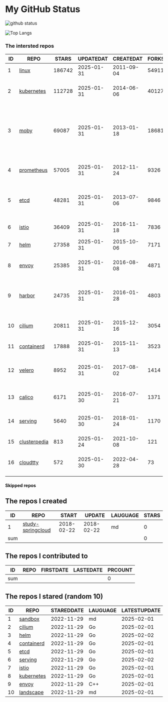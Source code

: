 # My GitHub Status

<img src="https://github-readme-stats-1.yihong0618.vercel.app/api?username=daoqingniu&show_icons=true&&&hide_title=true&count_private=true" alt="github status" />

![Top Langs](https://github-readme-stats-1.yihong0618.vercel.app/api/top-langs/?username=daoqingniu&layout=compact)

<!--START_SECTION:github_repos-->
### The intersted repos
| ID |                              REPO                               | STARS  | UPDATEDAT  | CREATEDAT  | FORKSCOUNT |                                                DESCRIPTIONS                                                |
|----|-----------------------------------------------------------------|--------|------------|------------|------------|------------------------------------------------------------------------------------------------------------|
|  1 | [linux](https://github.com/torvalds/linux)                      | 186742 | 2025-01-31 | 2011-09-04 |      54911 | Linux kernel source tree                                                                                   |
|  2 | [kubernetes](https://github.com/kubernetes/kubernetes)          | 112728 | 2025-01-31 | 2014-06-06 |      40127 | Production-Grade Container Scheduling and Management                                                       |
|  3 | [moby](https://github.com/moby/moby)                            |  69087 | 2025-01-31 | 2013-01-18 |      18681 | The Moby Project - a collaborative project for the container ecosystem to assemble container-based systems |
|  4 | [prometheus](https://github.com/prometheus/prometheus)          |  57005 | 2025-01-31 | 2012-11-24 |       9326 | The Prometheus monitoring system and time series database.                                                 |
|  5 | [etcd](https://github.com/etcd-io/etcd)                         |  48281 | 2025-01-31 | 2013-07-06 |       9846 | Distributed reliable key-value store for the most critical data of a distributed system                    |
|  6 | [istio](https://github.com/istio/istio)                         |  36409 | 2025-01-31 | 2016-11-18 |       7836 | Connect, secure, control, and observe services.                                                            |
|  7 | [helm](https://github.com/helm/helm)                            |  27358 | 2025-01-31 | 2015-10-06 |       7171 | The Kubernetes Package Manager                                                                             |
|  8 | [envoy](https://github.com/envoyproxy/envoy)                    |  25385 | 2025-01-31 | 2016-08-08 |       4871 | Cloud-native high-performance edge/middle/service proxy                                                    |
|  9 | [harbor](https://github.com/goharbor/harbor)                    |  24735 | 2025-01-31 | 2016-01-28 |       4803 | An open source trusted cloud native registry project that stores, signs, and scans content.                |
| 10 | [cilium](https://github.com/cilium/cilium)                      |  20811 | 2025-01-31 | 2015-12-16 |       3054 | eBPF-based Networking, Security, and Observability                                                         |
| 11 | [containerd](https://github.com/containerd/containerd)          |  17888 | 2025-01-31 | 2015-11-13 |       3523 | An open and reliable container runtime                                                                     |
| 12 | [velero](https://github.com/vmware-tanzu/velero)                |   8952 | 2025-01-31 | 2017-08-02 |       1414 | Backup and migrate Kubernetes applications and their persistent volumes                                    |
| 13 | [calico](https://github.com/projectcalico/calico)               |   6171 | 2025-01-30 | 2016-07-21 |       1371 | Cloud native networking and network security                                                               |
| 14 | [serving](https://github.com/knative/serving)                   |   5640 | 2025-01-30 | 2018-01-24 |       1170 | Kubernetes-based, scale-to-zero, request-driven compute                                                    |
| 15 | [clusterpedia](https://github.com/clusterpedia-io/clusterpedia) |    813 | 2025-01-24 | 2021-10-08 |        121 | The Encyclopedia of Kubernetes clusters                                                                    |
| 16 | [cloudtty](https://github.com/cloudtty/cloudtty)                |    572 | 2025-01-30 | 2022-04-28 |         73 | A Friendly Kubernetes CloudShell (Web Terminal) !                                                          |



#### Skipped repos
<!--END_SECTION:github_repos-->

<!--START_SECTION:my_github-->
## The repos I created
| ID  |                                 REPO                                 |   START    |   UPDATE   | LAUGUAGE | STARS |
|-----|----------------------------------------------------------------------|------------|------------|----------|-------|
|   1 | [study-springcloud](https://github.com/daoqingniu/study-springcloud) | 2018-02-22 | 2018-02-22 | md       |     0 |
| sum |                                                                      |            |            |          |     0 |

## The repos I contributed to
| ID  | REPO | FIRSTDATE | LASTEDATE | PRCOUNT |
|-----|------|-----------|-----------|---------|
| sum |      |           |           |       0 |

## The repos I stared (random 10)
| ID |                          REPO                          | STAREDDATE | LAUGUAGE | LATESTUPDATE |
|----|--------------------------------------------------------|------------|----------|--------------|
|  1 | [sandbox](https://github.com/cncf/sandbox)             | 2022-11-29 | md       | 2025-02-01   |
|  2 | [cilium](https://github.com/cilium/cilium)             | 2022-11-29 | Go       | 2025-02-01   |
|  3 | [helm](https://github.com/helm/helm)                   | 2022-11-29 | Go       | 2025-02-02   |
|  4 | [containerd](https://github.com/containerd/containerd) | 2022-11-29 | Go       | 2025-02-01   |
|  5 | [etcd](https://github.com/etcd-io/etcd)                | 2022-11-29 | Go       | 2025-02-01   |
|  6 | [serving](https://github.com/knative/serving)          | 2022-11-29 | Go       | 2025-02-02   |
|  7 | [istio](https://github.com/istio/istio)                | 2022-11-29 | Go       | 2025-02-01   |
|  8 | [kubernetes](https://github.com/kubernetes/kubernetes) | 2022-11-29 | Go       | 2025-02-01   |
|  9 | [envoy](https://github.com/envoyproxy/envoy)           | 2022-11-29 | C++      | 2025-02-01   |
| 10 | [landscape](https://github.com/cncf/landscape)         | 2022-11-29 | md       | 2025-02-01   |

<!--END_SECTION:my_github-->
